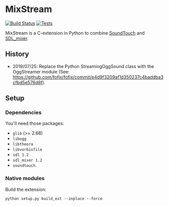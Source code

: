 # MixStream

[![Build Status](https://travis-ci.org/fofix/python-mixstream.svg?branch=master)](https://travis-ci.org/fofix/python-mixstream)
[![Tests](https://github.com/fofix/python-mixstream/actions/workflows/tests.yml/badge.svg?branch=master)](https://github.com/fofix/python-mixstream/actions/workflows/tests.yml)


MixStream is a C-extension in Python to combine [SoundTouch](https://www.surina.net/soundtouch/) and [SDL_mixer](https://www.libsdl.org/projects/SDL_mixer/).


## History

- 2019/07/25: Replace the Python StreamingOggSound class with the OggStreamer module
(See: https://github.com/fofix/fofix/commit/e4d9f3209af1d350237c4baddba3cfbd5e576d8f).


## Setup

### Dependencies

You'll need those packages:

* `glib` (>= 2.68)
* `libogg`
* `libtheora`
* `libvorbisfile`
* `sdl 1.2`
* `sdl_mixer 1.2`
* `soundtouch`.


### Native modules

Build the extension:

    python setup.py build_ext --inplace --force
